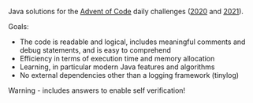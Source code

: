 Java solutions for the [Advent of Code](https://adventofcode.com/) daily challenges
([2020](https://adventofcode.com/2020/) and [2021](https://adventofcode.com/2021)).

Goals:

* The code is readable and logical, includes meaningful comments and debug statements, and is easy to comprehend
* Efficiency in terms of execution time and memory allocation
* Learning, in particular modern Java features and algorithms
* No external dependencies other than a logging framework (tinylog)

Warning - includes answers to enable self verification!
